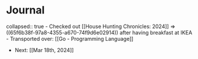 # Journal
collapsed:: true
	- Checked out [[House Hunting Chronicles: 2024]] => ((65f6b38f-97a8-4355-a670-74f9d6e02914)) after having breakfast at IKEA
	- Transported over: [[Go - Programming Language]]
- Next: [[Mar 18th, 2024]]